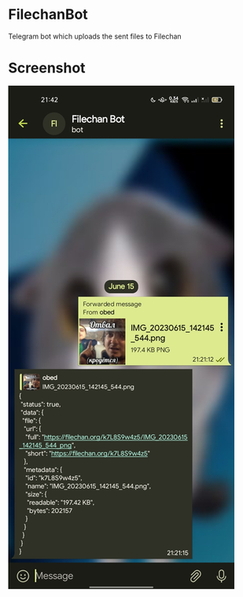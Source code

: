 # FilechanBot
Telegram bot which uploads the sent files to Filechan

# Screenshot
![BotScrn](https://raw.githubusercontent.com/koke228/FilechanBot/main/screenshot.jpg)
